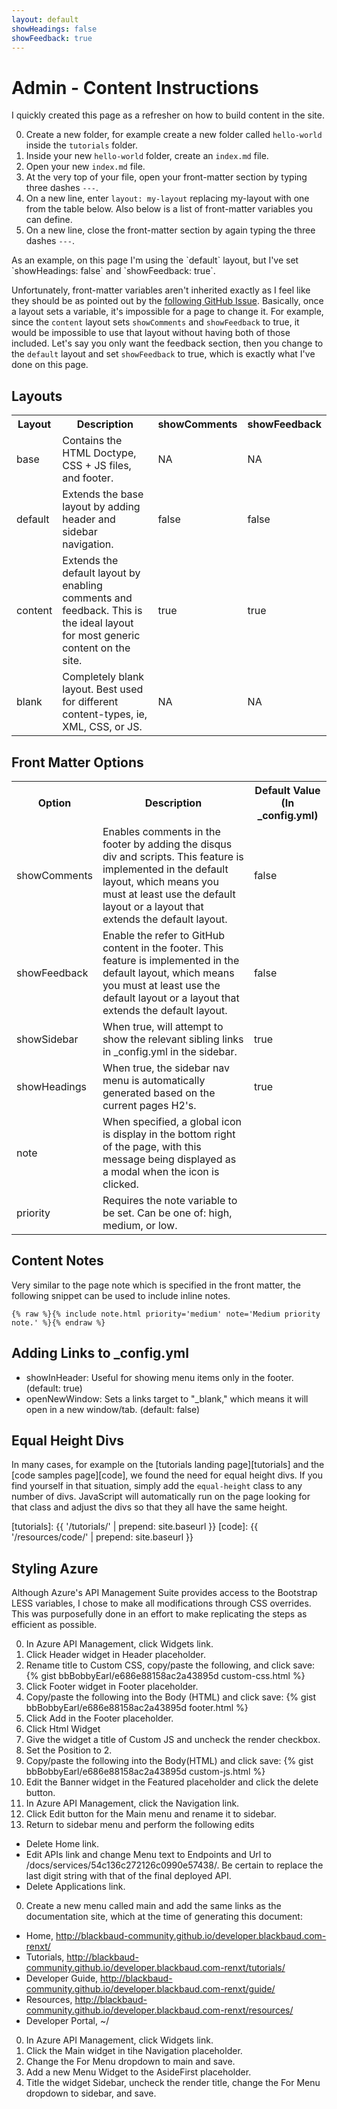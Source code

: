 ```yaml
---
layout: default
showHeadings: false
showFeedback: true
---
```


# Admin - Content Instructions

I quickly created this page as a refresher on how to build content in the site.

0. Create a new folder, for example create a new folder called `hello-world` inside the `tutorials` folder.
0. Inside your new `hello-world` folder, create an `index.md` file.
0. Open your new `index.md` file.
0. At the very top of your file, open your front-matter section by typing three dashes `---`.
0. On a new line, enter `layout: my-layout` replacing my-layout with one from the table below.  Also below is a list of front-matter variables you can define.
0. On a new line, close the front-matter section by again typing the three dashes `---`.

<p class="alert alert-info">As an example, on this page I'm using the `default` layout, but I've set `showHeadings: false` and `showFeedback: true`.</p>

Unfortunately, front-matter variables aren't inherited exactly as I feel like they should be as pointed out by the <a href="https://github.com/jekyll/jekyll/issues/3307" target="_blank">following GitHub Issue</a>.  Basically, once a layout sets a variable, it's impossible for a page to change it.  For example, since the `content` layout sets `showComments` and `showFeedback` to true, it would be impossible to use that layout without having both of those included.  Let's say you only want the feedback section, then you change to the `default` layout and set `showFeedback` to true, which is exactly what I've done on this page.

## Layouts

<table class="table table-bordered">
  <tr>
    <th>Layout</th>
    <th>Description</th>
    <th>showComments</th>
    <th>showFeedback</th>
  </tr>
  <tr>
    <td>base</td>
    <td>Contains the HTML Doctype, CSS + JS files, and footer.</td>
    <td>NA</td>
    <td>NA</td>
  </tr>
  <tr>
    <td>default</td>
    <td>Extends the base layout by adding header and sidebar navigation.</td>
    <td>false</td>
    <td>false</td>
  </tr>
  <tr>
    <td>content</td>
    <td>Extends the default layout by enabling comments and feedback.  This is the ideal layout for most generic content on the site.</td>
    <td>true</td>
    <td>true</td>
  </tr>
  <tr>
    <td>blank</td>
    <td>Completely blank layout.  Best used for different content-types, ie, XML, CSS, or JS.</td>
    <td>NA</td>
    <td>NA</td>
  </tr>
</table>

## Front Matter Options

<table class="table table-bordered">
  <tr>
    <th>Option</th>
    <th>Description</th>
    <th>Default Value (In _config.yml)</th>
  </tr>
  <tr>
    <td>showComments</td>
    <td>Enables comments in the footer by adding the disqus div and scripts. This feature is implemented in the default layout, which means you must at least use the default layout or a layout that extends the default layout.</td>
    <td>false</td>
  </tr>
  <tr>
    <td>showFeedback</td>
    <td>Enable the refer to GitHub content in the footer.  This feature is implemented in the default layout, which means you must at least use the default layout or a layout that extends the default layout.</td>
    <td>false</td>
  </tr>
  <tr>
    <td>showSidebar</td>
    <td>When true, will attempt to show the relevant sibling links in _config.yml in the sidebar.</td>
    <td>true</td>
  </tr>
  <tr>
    <td>showHeadings</td>
    <td>When true, the sidebar nav menu is automatically generated based on the current pages H2's.</td>
    <td>true</td>
  </tr>
  <tr>
    <td>note</td>
    <td>When specified, a global <i class="fa fa-info"></i> icon is display in the bottom right of the page, with this message being displayed as a modal when the icon is clicked.</td>
    <td></td>
  </tr>
  <tr>
    <td>priority</td>
    <td>Requires the note variable to be set.  Can be one of: high, medium, or low.</td>
    <td></td>
  </tr>
</table>

## Content Notes

Very similar to the page note which is specified in the front matter, the following snippet can be used to include inline notes.

`{% raw %}{% include note.html priority='medium' note='Medium priority note.' %}{% endraw %}`

## Adding Links to _config.yml
  
- showInHeader: Useful for showing menu items only in the footer. (default: true)
- openNewWindow: Sets a links target to "_blank," which means it will open in a new window/tab. (default: false)

## Equal Height Divs

In many cases, for example on the [tutorials landing page][tutorials] and the [code samples page][code], we found the need for equal height divs.  If you find yourself in that situation, simply add the `equal-height` class to any number of divs.  JavaScript will automatically run on the page looking for that class and adjust the divs so that they all have the same height.

[tutorials]: {{ '/tutorials/' | prepend: site.baseurl }}
[code]: {{ '/resources/code/' | prepend: site.baseurl }}

## Styling Azure

Although Azure's API Management Suite provides access to the Bootstrap LESS variables, I chose to make all modifications through CSS overrides.  This was purposefully done in an effort to make replicating the steps as efficient as possible.

0. In Azure API Management, click Widgets link.
0. Click Header widget in Header placeholder.
0. Rename title to Custom CSS, copy/paste the following, and click save: {% gist bbBobbyEarl/e686e88158ac2a43895d custom-css.html %}
0. Click Footer widget in Footer placeholder.
0. Copy/paste the following into the Body (HTML) and click save: {% gist bbBobbyEarl/e686e88158ac2a43895d footer.html %}
0. Click Add in the Footer placeholder.
0. Click Html Widget
0. Give the widget a title of Custom JS and uncheck the render checkbox.
0. Set the Position to 2.
0. Copy/paste the following into the Body(HTML) and click save: {% gist bbBobbyEarl/e686e88158ac2a43895d custom-js.html %}
0. Edit the Banner widget in the Featured placeholder and click the delete button.
0. In Azure API Management, click the Navigation link.
0. Click Edit button for the Main menu and rename it to sidebar.
0. Return to sidebar menu and perform the following edits
  - Delete Home link.
  - Edit APIs link and change Menu text to Endpoints and Url to /docs/services/54c136c272126c0990e57438/.  Be certain to replace the last digit string with that of the final deployed API.
  - Delete Applications link.
0. Create a new menu called main and add the same links as the documentation site, which at the time of generating this document:
  - Home, http://blackbaud-community.github.io/developer.blackbaud.com-renxt/
  - Tutorials, http://blackbaud-community.github.io/developer.blackbaud.com-renxt/tutorials/
  - Developer Guide, http://blackbaud-community.github.io/developer.blackbaud.com-renxt/guide/
  - Resources, http://blackbaud-community.github.io/developer.blackbaud.com-renxt/resources/
  - Developer Portal, ~/
0. In Azure API Management, click Widgets link.
0. Click the Main widget in tihe Navigation placeholder.
0. Change the For Menu dropdown to main and save.
0. Add a new Menu Widget to the AsideFirst placeholder.
0. Title the widget Sidebar, uncheck the render title, change the For Menu dropdown to sidebar, and save.